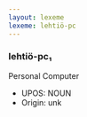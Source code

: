 ```yaml
---
layout: lexeme
lexeme: lehtiö-pc
---
```


###  lehtiö-pc₁

Personal Computer
* UPOS:  NOUN
* Origin:  unk


